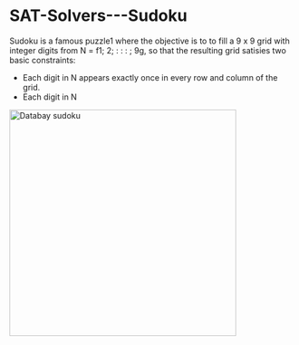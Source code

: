 # SAT-Solvers---Sudoku

Sudoku is a famous puzzle1 where the objective is to to fill a 9 x 9 grid with integer digits from
N = f1; 2; : : : ; 9g, so that the resulting grid satisies two basic constraints:
- Each digit in N appears exactly once in every row and column of the grid.
- Each digit in N
<p align="left">
<img src="https://giphy.com/gifs/aarp-social-l41Yy6jvn3BXYDRu0", alt="Databay sudoku" title="Databay sudoku" width="400"/>
</p>
